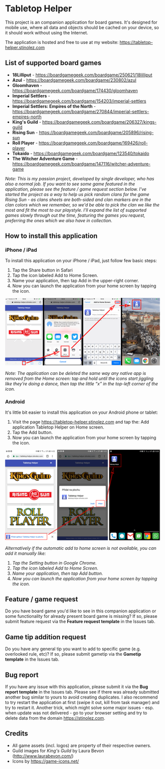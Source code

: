 # Tabletop Helper
This project is an companion application for board games. It's designed for mobile use, where all data and objects should be cached on your device, so it should work without using the Internet.

The application is hosted and free to use at my website: <https://tabletop-helper.stinolez.com>

## List of supported board games

* **18Lilliput** - <https://boardgamegeek.com/boardgame/250621/18lilliput>
* **Azul** - <https://boardgamegeek.com/boardgame/230802/azul>
* **Gloomhaven** - <https://boardgamegeek.com/boardgame/174430/gloomhaven>
* **Imperial Settlers** - <https://boardgamegeek.com/boardgame/154203/imperial-settlers>
* **Imperial Settlers: Empires of the North** - <https://boardgamegeek.com/boardgame/270844/imperial-settlers-empires-north>
* **King's Guild** - <https://boardgamegeek.com/boardgame/206327/kings-guild>
* **Rising Sun** - <https://boardgamegeek.com/boardgame/205896/rising-sun>
* **Roll Player** - <https://boardgamegeek.com/boardgame/169426/roll-player>
* **Tokaido** - <https://boardgamegeek.com/boardgame/123540/tokaido>
* **The Witcher Adventure Game** - <https://boardgamegeek.com/boardgame/147116/witcher-adventure-game>

*Note: This is my passion project, developed by single developer, who has also a normal job. If you want to see some game featured in the application, please see the feature / game request section below. I've started the project as a way to help us pick random clans for the game Rising Sun - as clans sheets are both-sided and clan markers are in the clan colors which we remember, so we'd be able to pick the clan we like the most and fit the most to our playstyle. I'll expand the list of supported games slowly through out the time, featuring the games you request, preferring the ones which we also have in collection.*

## How to install this application

### iPhone / iPad
To install this application on your iPhone / iPad, just follow few basic steps:
1. Tap the Share button in Safari
2. Tap the icon labeled Add to Home Screen.
3. Name your application, then tap Add in the upper-right corner.
4. Now you can launch the application from your home screen by tapping the icon.

![How to install iOS](../__doc/ios_install.png "How to install on iOS.")

*Note:  The application can be deleted the same way any native app is removed from the Home screen: tap and hold until the icons start jiggling like they’re doing a dance, then tap the little “x” in the top-left corner of the icon.*

### Android
It's little bit easier to install this application on your Android phone or tablet:
1. Visit the page <https://tabletop-helper.stinolez.com> and tap the: Add application Tabletop Helper on Home screen.
2. Tap the Add button.
3. Now you can launch the application from your home screen by tapping the icon.

![How to install Android](../__doc/android_install.png "How to install on Android.")

*Alternatively if the automatic add to home screen is not available, you can add it manually like:*
1. *Tap the Setting button in Google Chrome.*
2. *Tap the icon labeled Add to Home Screen.*
3. *Name your application, then tap Add button.*
4. *Now you can launch the application from your home screen by tapping the icon.*

## Feature / game request
Do you have board game you'd like to see in this companion application or some functionality for already present board game is missing? If so, please submit feature request via the **Feature request template** in the Issues tab.

## Game tip addition request
Do you have any general tip you want to add to specific game (e.g. overlooked rule, etc)? If so, please submit gametip via the **Gametip template** in the Issues tab.

## Bug report
If you have any issue with this application, please submit it via the **Bug report template** in the Issues tab.
Please see if there was already submitted another bug similar to yours to avoid creating duplicates. I also recommend to try restart the application at first (swipe it out, kill from task manager) and try to restart it. Another trick, which might solve some major issues - esp. when update was not delivered - go to your browser setting and try to delete data from the domain <https://stinolez.com>.

## Credits
* All game assets (incl. logos) are property of their respective owners.
* Guild images for *King's Guild* by Laura Bevon (<http://www.laurabevon.com/>)
* Icons by <https://game-icons.net/>
